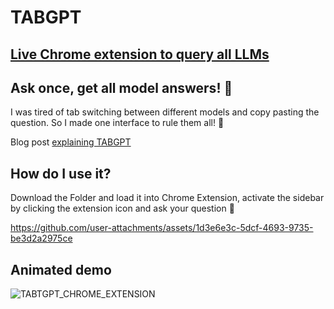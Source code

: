# TABGPT
## [Live Chrome extension to query all LLMs](https://chromewebstore.google.com/detail/tabgpt-ask-chatgpt-gemini/aedecpiooconcmeacmocfalcpjomield)

## Ask once, get all model answers! 🤖
I was tired of tab switching between different models and copy pasting the question.
So I made one interface to rule them all! 🧙

Blog post [explaining TABGPT](https://franz101.substack.com/p/tabgpt-ask-chatgpt-gemini-and-claude)

## How do I use it?
Download the Folder and load it into Chrome Extension, activate the sidebar by clicking the extension icon and ask your question 🚀 

https://github.com/user-attachments/assets/1d3e6e3c-5dcf-4693-9735-be3d2a2975ce

## Animated demo

![TABTGPT_CHROME_EXTENSION](https://github.com/user-attachments/assets/ed272641-be2c-4625-b724-4b811f7f54d4)
